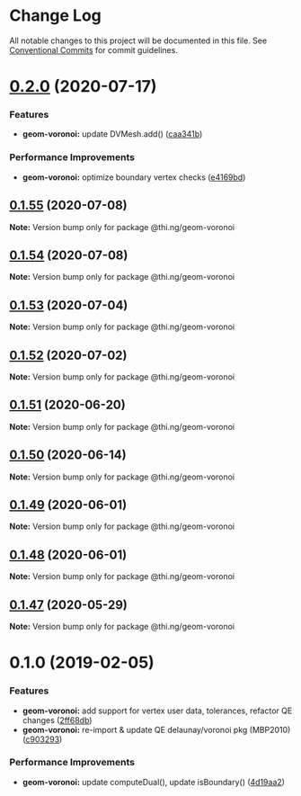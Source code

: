 # Change Log

All notable changes to this project will be documented in this file.
See [Conventional Commits](https://conventionalcommits.org) for commit guidelines.

# [0.2.0](https://github.com/thi-ng/umbrella/compare/@thi.ng/geom-voronoi@0.1.55...@thi.ng/geom-voronoi@0.2.0) (2020-07-17)


### Features

* **geom-voronoi:** update DVMesh.add() ([caa341b](https://github.com/thi-ng/umbrella/commit/caa341b8e40630981ca71db1c7cb84e8b30f4cc6))


### Performance Improvements

* **geom-voronoi:** optimize boundary vertex checks ([e4169bd](https://github.com/thi-ng/umbrella/commit/e4169bd73107b4835c0739676bd296c0e4902b1e))





## [0.1.55](https://github.com/thi-ng/umbrella/compare/@thi.ng/geom-voronoi@0.1.54...@thi.ng/geom-voronoi@0.1.55) (2020-07-08)

**Note:** Version bump only for package @thi.ng/geom-voronoi





## [0.1.54](https://github.com/thi-ng/umbrella/compare/@thi.ng/geom-voronoi@0.1.53...@thi.ng/geom-voronoi@0.1.54) (2020-07-08)

**Note:** Version bump only for package @thi.ng/geom-voronoi





## [0.1.53](https://github.com/thi-ng/umbrella/compare/@thi.ng/geom-voronoi@0.1.52...@thi.ng/geom-voronoi@0.1.53) (2020-07-04)

**Note:** Version bump only for package @thi.ng/geom-voronoi





## [0.1.52](https://github.com/thi-ng/umbrella/compare/@thi.ng/geom-voronoi@0.1.51...@thi.ng/geom-voronoi@0.1.52) (2020-07-02)

**Note:** Version bump only for package @thi.ng/geom-voronoi





## [0.1.51](https://github.com/thi-ng/umbrella/compare/@thi.ng/geom-voronoi@0.1.50...@thi.ng/geom-voronoi@0.1.51) (2020-06-20)

**Note:** Version bump only for package @thi.ng/geom-voronoi





## [0.1.50](https://github.com/thi-ng/umbrella/compare/@thi.ng/geom-voronoi@0.1.49...@thi.ng/geom-voronoi@0.1.50) (2020-06-14)

**Note:** Version bump only for package @thi.ng/geom-voronoi





## [0.1.49](https://github.com/thi-ng/umbrella/compare/@thi.ng/geom-voronoi@0.1.48...@thi.ng/geom-voronoi@0.1.49) (2020-06-01)

**Note:** Version bump only for package @thi.ng/geom-voronoi





## [0.1.48](https://github.com/thi-ng/umbrella/compare/@thi.ng/geom-voronoi@0.1.47...@thi.ng/geom-voronoi@0.1.48) (2020-06-01)

**Note:** Version bump only for package @thi.ng/geom-voronoi





## [0.1.47](https://github.com/thi-ng/umbrella/compare/@thi.ng/geom-voronoi@0.1.46...@thi.ng/geom-voronoi@0.1.47) (2020-05-29)

**Note:** Version bump only for package @thi.ng/geom-voronoi





# 0.1.0 (2019-02-05)

### Features

* **geom-voronoi:** add support for vertex user data, tolerances, refactor QE changes ([2ff68db](https://github.com/thi-ng/umbrella/commit/2ff68db))
* **geom-voronoi:** re-import & update QE delaunay/voronoi pkg (MBP2010) ([c903293](https://github.com/thi-ng/umbrella/commit/c903293))

### Performance Improvements

* **geom-voronoi:** update computeDual(), update isBoundary() ([4d19aa2](https://github.com/thi-ng/umbrella/commit/4d19aa2))
